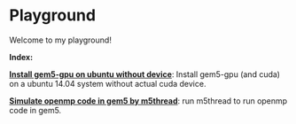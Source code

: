 # Playground

Welcome to my playground! 


**Index:**

**[Install gem5-gpu on ubuntu without device](https://github.com/WeijingShi/playground/blob/master/Install-gem5gpu-on-Ubuntu-without-device.md)**: Install gem5-gpu (and cuda) on a ubuntu 14.04 system without actual cuda device. 

**[Simulate openmp code in gem5 by m5thread](https://github.com/WeijingShi/playground/blob/master/Simulate-openmp-code-in-gem5.md)**: run m5thread to run openmp code in gem5. 
